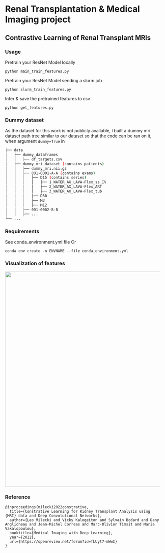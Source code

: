 # Renal Transplantation & Medical Imaging project

## Contrastive Learning of Renal Transplant MRIs

### Usage

Pretrain your ResNet Model locally
```
python main_train_features.py
```

Pretrain your ResNet Model sending a slurm job
```
python slurm_train_features.py
```

Infer & save the pretrained features to csv
```
python get_features.py
```

### Dummy dataset
As the dataset for this work is not publicly available, I built a dummy mri dataset path tree similar to our dataset so that the code can be ran on it, when argument ```dummy=True``` in 
```bash
├── data
│   ├── dummy_dataframes
│   │   ├── df_targets.csv
│   ├── dummy_mri_dataset (contains patients)
│   │   ├── dummy_mri.nii.gz
│   │   ├── 001-0001-A-A (contains exams)
│   │   │   ├── D15 (contains series)
│   │   │   │   ├── 1_WATER_AX_LAVA-Flex_ss_IV
│   │   │   │   ├── 2_WATER_AX_LAVA-Flex_ART
│   │   │   │   ├── 3_WATER_AX_LAVA-Flex_tub
│   │   │   ├── D30
│   │   │   ├── M3
│   │   │   ├── M12
│   │   ├── 001-0002-B-B
│   │   ├── ...
└── ...
```

### Requirements
See conda_environment.yml file
Or
```
conda env create -n ENVNAME --file conda_environment.yml
```

### Visualization of features
<p align="center">
  <img src="figures/teaser.png" width="700">
</p>

### Reference
```
@inproceedings{milecki2022constrative,
  title={Constrative Learning for Kidney Transplant Analysis using {MRI} data and Deep Convolutional Networks},
  author={Leo Milecki and Vicky Kalogeiton and Sylvain Bodard and Dany Anglicheau and Jean-Michel Correas and Marc-Olivier Timsit and Maria Vakalopoulou},
  booktitle={Medical Imaging with Deep Learning},
  year={2022},
  url={https://openreview.net/forum?id=fLUyt7-mWwI}
}
```

